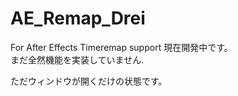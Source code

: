 # AE_Remap_Drei
For After Effects Timeremap support
現在開発中です。  
まだ全然機能を実装していません.  
  
ただウィンドウが開くだけの状態です。  
